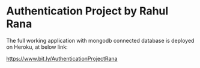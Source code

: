 # Authentication Project by Rahul Rana

The full working application with mongodb connected database is deployed on Heroku, at below link:

https://www.bit.ly/AuthenticationProjectRana
